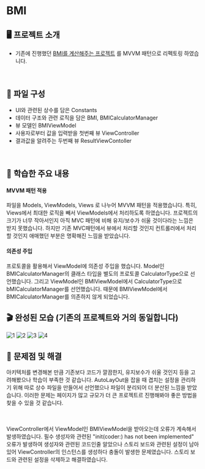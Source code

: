 # BMI

## 🖥️ 프로젝트 소개

- 기존에 진행했던 [BMI를 계산해주는 프로젝트](https://github.com/kangsworkspace/BMI-Refectoring) 를 MVVM 패턴으로 리펙토링 하였습니다.

<br>

## 👀 파일 구성

- UI와 관련된 상수를 담은 Constants
- 데이터 구조와 관련 로직을 담은 BMI, BMICalculatorManager
- 뷰 모델인 BMIViewModel
- 사용자로부터 값을 입력받을 첫번째 뷰 ViewController
- 결과값을 알려주는 두번째 뷰 ResultViewContoller


<br>

## 📌 학습한 주요 내용
#### MVVM 패턴 적용
파일을 Models, ViewModels, Views 로 나누어 MVVM 패턴을 적용했습니다.
특히, Views에서 최대한 로직을 빼서 ViewModels에서 처리하도록 하였습니다.
프로젝트의 크기가 너무 작아서인지 아직 MVC 패턴에 비해 유지/보수가 쉬울 것이다라는 느낌은 받지 못했습니다.
하지만 기존 MVC패턴에서 뷰에서 처리할 것인지 컨트롤러에서 처리할 것인지 애매했던 부분은 명확해진 느낌을 받았습니다. 

#### 의존성 주입
프로토콜을 활용해서 ViewModel에 의존성 주입을 했습니다.
Model인 BMICalculatorManager의 클래스 타입을 별도의 프로토콜 CalculatorType으로 선언했습니다.
그리고 ViewModel인 BMIViewModel에서 CalculatorType으로 bMICalculatorManager를 선언했습니다.
때문에 BMIViewModel에서 BMICalculatorManager를 의존하지 않게 되었습니다.


## 🎬 완성된 모습 (기존의 프로젝트와 거의 동일합니다)
![1](https://github.com/kangsworkspace/DataStorage/assets/141600830/bf43bed3-c95a-400c-84c1-eafe79607267)
![2](https://github.com/kangsworkspace/DataStorage/assets/141600830/f608ee53-0bd7-4a03-85b0-94db0fc48f41)
![3](https://github.com/kangsworkspace/DataStorage/assets/141600830/dfb0e042-7ab6-49f9-9896-e67a6f88938e)
![4](https://github.com/kangsworkspace/DataStorage/assets/141600830/68567437-0b66-4b75-9d75-b7ba9b2fe2e6)



## 🙉 문제점 및 해결

아키텍처를 변경해본 만큼 기존보다 코드가 깔끔한지, 유지보수가 쉬울 것인지 등을 고려해봤으나 학습이 부족한 것 같습니다.
AutoLayOut을 잡을 때 겹치는 설정을 관리하기 위해 따로 상수 파일을 만들어서 선언했으나
파일이 분리되어 더 분산된 느낌을 받았습니다. 
이러한 문제는 페이지가 많고 규모가 더 큰 프로젝트르 진행해봐야 좋은 방법을 찾을 수 있을 것 같습니다.

<br>
<br>
ViewController에서 ViewModel인 BMIViewModel을 받아오는데 오류가 계속해서 발생하였습니다.
필수 생성자와 관련된 "init(coder:) has not been implemented" 오류가 발생하여
생성자와 관련된 코드인줄 알았으나 스토리 보드와 관련된 설정이 남아있어 ViewController의 인스턴스를 생성하다 충돌이 발생한 문제였습니다.
스토리 보드와 관련된 설정을 삭제하고 해결하였습니다.


